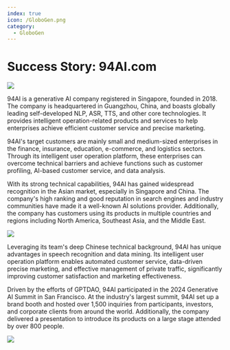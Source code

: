 ```yaml
---
index: true
icon: /GloboGen.png
category:
  - GloboGen
---
```


# Success Story: 94AI.com

![](/assets/images/globogen/94ai-screenshot.png)

94AI is a generative AI company registered in Singapore, founded in 2018. The company is headquartered in Guangzhou, China, and boasts globally leading self-developed NLP, ASR, TTS, and other core technologies. It provides intelligent operation-related products and services to help enterprises achieve efficient customer service and precise marketing.

94AI's target customers are mainly small and medium-sized enterprises in the finance, insurance, education, e-commerce, and logistics sectors. Through its intelligent user operation platform, these enterprises can overcome technical barriers and achieve functions such as customer profiling, AI-based customer service, and data analysis.

With its strong technical capabilities, 94AI has gained widespread recognition in the Asian market, especially in Singapore and China. The company's high ranking and good reputation in search engines and industry communities have made it a well-known AI solutions provider. Additionally, the company has customers using its products in multiple countries and regions including North America, Southeast Asia, and the Middle East.

![](/assets/images/globogen/94ai-2.jpg)

Leveraging its team's deep Chinese technical background, 94AI has unique advantages in speech recognition and data mining. Its intelligent user operation platform enables automated customer service, data-driven precise marketing, and effective management of private traffic, significantly improving customer satisfaction and marketing effectiveness.

Driven by the efforts of GPTDAO, 94AI participated in the 2024 Generative AI Summit in San Francisco. At the industry's largest summit, 94AI set up a brand booth and hosted over 1,500 inquiries from participants, investors, and corporate clients from around the world. Additionally, the company delivered a presentation to introduce its products on a large stage attended by over 800 people.

![](/assets/images/globogen/94ai-1.jpg)
